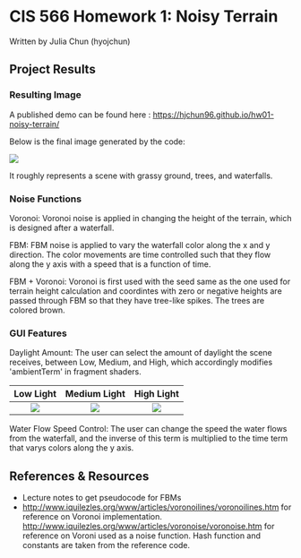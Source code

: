CIS 566 Homework 1: Noisy Terrain
=====================================

Written by Julia Chun (hyojchun)

Project Results
----------------
### Resulting Image

A published demo can be found here : https://hjchun96.github.io/hw01-noisy-terrain/
   
Below is the final image generated by the code:

![](Images/example.png)

It roughly represents a scene with grassy ground, trees, and waterfalls. 

### Noise Functions

Voronoi: Voronoi noise is applied in changing the height of the terrain, which is designed after a waterfall.

FBM: FBM noise is applied to vary the waterfall color along the x and y direction. The color movements are time controlled such that they flow along the y axis with a speed that is a function of time.

FBM + Voronoi: Voronoi is first used with the seed same as the one used for terrain height calculation and coordintes with zero or negative heights are passed through FBM so that they have tree-like spikes. The trees are colored brown.


### GUI Features

Daylight Amount: The user can select the amount of daylight the scene receives, between Low, Medium, and High, which accordingly modifies 'ambientTerm' in fragment shaders.


Low Light   				 |  Medium Light     			| High Light     		 |
:-------------------:|:----------------------:|:-------------------:
![](Images/Low.png)  |  ![](Images/Medium.png)|![](Images/High.png)|


Water Flow Speed Control: The user can change the speed the water flows from the waterfall, and the inverse of this term is multiplied to the time term that varys colors along the y axis.


References & Resources
----------------------

* Lecture notes to get pseudocode for FBMs
* http://www.iquilezles.org/www/articles/voronoilines/voronoilines.htm for reference on Voronoi implementation.
  http://www.iquilezles.org/www/articles/voronoise/voronoise.htm for reference on Voroni used as a noise function. 
  Hash function and constants are taken from the reference code.
